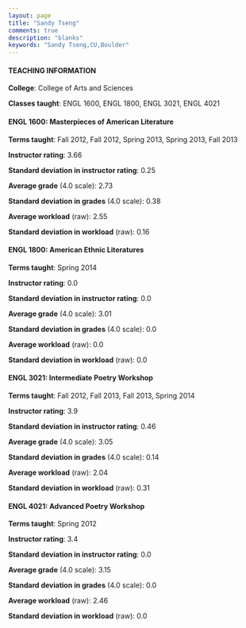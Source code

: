 ```yaml
---
layout: page
title: "Sandy Tseng" 
comments: true
description: "blanks"
keywords: "Sandy Tseng,CU,Boulder"
---
```

<head>
<script src="https://ajax.googleapis.com/ajax/libs/jquery/2.1.3/jquery.min.js"></script>
<script src="https://dl.dropboxusercontent.com/s/pc42nxpaw1ea4o9/highcharts.js?dl=0"></script>
<!-- <script src="../assets/js/highcharts.js"></script> -->
<style type="text/css">@font-face {
	font-family: "Bebas Neue";
	src: url(https://www.filehosting.org/file/details/544349/BebasNeue Regular.otf) format("opentype");
	}
	h1.Bebas { 
		font-family: "Bebas Neue", Verdana, Tahoma;
	}
</style>
</head>
	   
#### TEACHING INFORMATION

**College**: College of Arts and Sciences

**Classes taught**: ENGL 1600, ENGL 1800, ENGL 3021, ENGL 4021

#### ENGL 1600: Masterpieces of American Literature

**Terms taught**: Fall 2012, Fall 2012, Spring 2013, Spring 2013, Fall 2013

**Instructor rating**: 3.66

**Standard deviation in instructor rating**: 0.25

**Average grade** (4.0 scale): 2.73

**Standard deviation in grades** (4.0 scale): 0.38

**Average workload** (raw): 2.55

**Standard deviation in workload** (raw): 0.16

#### ENGL 1800: American Ethnic Literatures

**Terms taught**: Spring 2014

**Instructor rating**: 0.0

**Standard deviation in instructor rating**: 0.0

**Average grade** (4.0 scale): 3.01

**Standard deviation in grades** (4.0 scale): 0.0

**Average workload** (raw): 0.0

**Standard deviation in workload** (raw): 0.0

#### ENGL 3021: Intermediate Poetry Workshop

**Terms taught**: Fall 2012, Fall 2013, Fall 2013, Spring 2014

**Instructor rating**: 3.9

**Standard deviation in instructor rating**: 0.46

**Average grade** (4.0 scale): 3.05

**Standard deviation in grades** (4.0 scale): 0.14

**Average workload** (raw): 2.04

**Standard deviation in workload** (raw): 0.31

#### ENGL 4021: Advanced Poetry Workshop

**Terms taught**: Spring 2012

**Instructor rating**: 3.4

**Standard deviation in instructor rating**: 0.0

**Average grade** (4.0 scale): 3.15

**Standard deviation in grades** (4.0 scale): 0.0

**Average workload** (raw): 2.46

**Standard deviation in workload** (raw): 0.0

